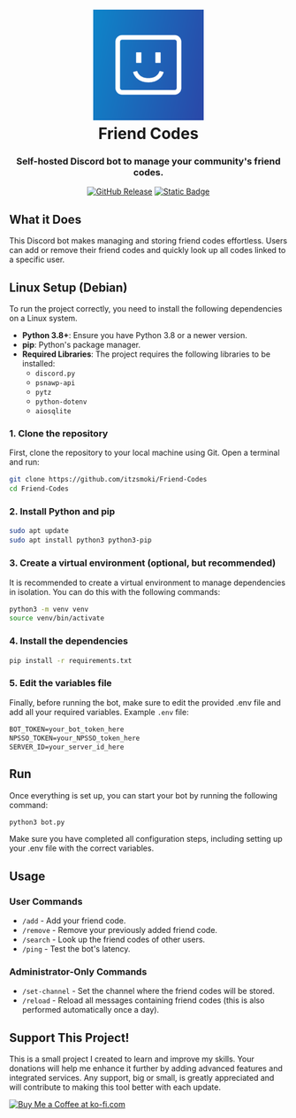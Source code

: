 <h1 align="center">
  <br>
  <img src="images/logo.png" alt="Logo" width="200">
  <br>
  Friend Codes
  <br>
</h1>

<h3 align="center">Self-hosted Discord bot to manage your community's friend codes.</h3>

<p align="center">
<a href="https://github.com/itzsmoki/Friend-Codes/releases"><img width="120px" alt="GitHub Release" src="https://img.shields.io/github/v/release/itzsmoki/Friend-Codes"></a>
<a href="https://ko-fi.com/itzsmoki"><img width="110px" alt="Static Badge" src="https://img.shields.io/badge/Donate-Ko--fi-e3d6c6"></a>
</p>

<!--
<div align="center">
  <a href="#what-it-does">What it Does</a> •
  <a href="#how-to-install">How to Install</a> •
  <a href="#support-this-project">Donations</a> 
</div>
-->


## What it Does

This Discord bot makes managing and storing friend codes effortless. Users can add or remove their friend codes and quickly look up all codes linked to a specific user.

## Linux Setup (Debian)

To run the project correctly, you need to install the following dependencies on a Linux system.

-   **Python 3.8+**: Ensure you have Python 3.8 or a newer version.
-   **pip**: Python's package manager.
- **Required Libraries**: The project requires the following libraries to be installed:
  - `discord.py`
  - `psnawp-api`
  - `pytz`
  - `python-dotenv`
  - `aiosqlite`


### 1. Clone the repository
First, clone the repository to your local machine using Git. Open a terminal and run:
```bash
git clone https://github.com/itzsmoki/Friend-Codes
cd Friend-Codes
```

### 2. Install Python and pip
```bash
sudo apt update
sudo apt install python3 python3-pip
```

### 3. Create a virtual environment (optional, but recommended)
It is recommended to create a virtual environment to manage dependencies in isolation. You can do this with the following commands:
```bash
python3 -m venv venv
source venv/bin/activate
```
### 4. Install the dependencies
```bash
pip install -r requirements.txt
```

### 5. Edit the variables file
Finally, before running the bot, make sure to edit the provided .env file and add all your required variables.
Example `.env` file:
```env
BOT_TOKEN=your_bot_token_here
NPSSO_TOKEN=your_NPSSO_token_here
SERVER_ID=your_server_id_here
```

## Run
Once everything is set up, you can start your bot by running the following command:
```bash
python3 bot.py
```
Make sure you have completed all configuration steps, including setting up your .env file with the correct variables.

## Usage
### User Commands
- `/add` - Add your friend code.
-  `/remove` - Remove your previously added friend code.
-  `/search` - Look up the friend codes of other users.
-  `/ping` - Test the bot's latency.

### Administrator-Only Commands
- `/set-channel` - Set the channel where the friend codes will be stored.
- `/reload` - Reload all messages containing friend codes (this is also performed automatically once a day).


## Support This Project!

This is a small project I created to learn and improve my skills. Your donations will help me enhance it further by adding advanced features and integrated services. Any support, big or small, is greatly appreciated and will contribute to making this tool better with each update.

<a href='https://ko-fi.com/P5P617I01D' target='_blank'><img height='36' style='border:0px;height:36px;' src='https://storage.ko-fi.com/cdn/kofi1.png?v=6' border='0' alt='Buy Me a Coffee at ko-fi.com' /></a>
